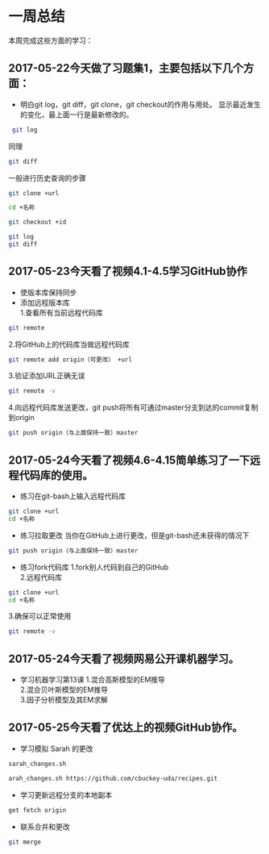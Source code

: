 # 一周总结
本周完成这些方面的学习：
## 2017-05-22今天做了习题集1，主要包括以下几个方面：
* 明白git log，git diff，git clone，git checkout的作用与用处。
显示最近发生的变化，最上面一行是最新修改的。
```bash
 git log
```
同理
```bash
git diff
```
一般进行历史查询的步骤
```bash
git clone +url
```
```bash
cd +名称
```
```bash
git checkout +id
```
```bash
git log
git diff
```
## 2017-05-23今天看了视频4.1-4.5学习GitHub协作
* 使版本库保持同步
* 添加远程版本库                                                                        
1.查看所有当前远程代码库 
```bash
git remote
```
2.将GitHub上的代码库当做远程代码库
```bash
git remote add origin（可更改） +url
```
3.验证添加URL正确无误
 ```bash
git remote -v
```
4.向远程代码库发送更改，git push将所有可通过master分支到达的commit复制到origin
```bash
git push origin（与上面保持一致）master
```
## 2017-05-24今天看了视频4.6-4.15简单练习了一下远程代码库的使用。
* 练习在git-bash上输入远程代码库
```bash
git clone +url
cd +名称
```
* 练习拉取更改
当你在GitHub上进行更改，但是git-bash还未获得的情况下
```bash
git push origin（与上面保持一致）master
```
* 练习fork代码库
1.fork别人代码到自己的GitHub       
2.远程代码库
```bash
git clone +url
cd +名称
```
3.确保可以正常使用
```bash
git remote -v
```
## 2017-05-24今天看了视频网易公开课机器学习。
* 学习机器学习第13课
1.混合高斯模型的EM推导                        
2.混合贝叶斯模型的EM推导           
3.因子分析模型及其EM求解
## 2017-05-25今天看了优达上的视频GitHub协作。
* 学习模拟 Sarah 的更改
```bash
sarah_changes.sh
```
```bash
arah_changes.sh https://github.com/cbuckey-uda/recipes.git
```
* 学习更新远程分支的本地副本
```bash
get fetch origin
```
* 联系合并和更改
```bash
git merge
```



